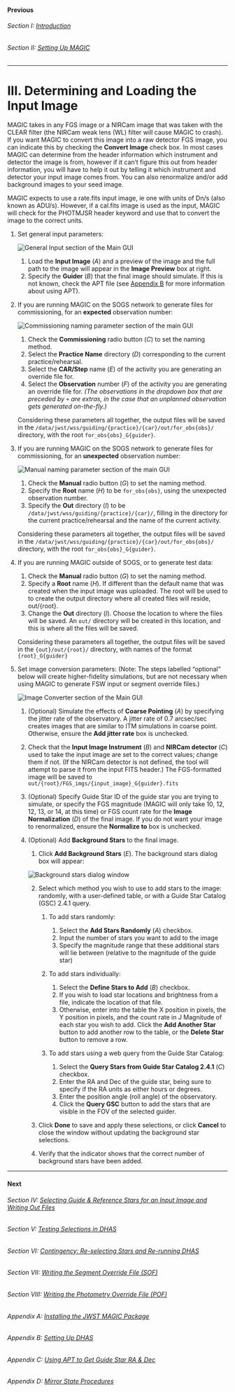 #### Previous

###### Section I: [Introduction](i_introduction.md)

###### Section II: [Setting Up MAGIC](ii_setting_up.md)

-----------------------------------------

III.	Determining and Loading the Input Image
=============================================

MAGIC takes in any FGS image or a NIRCam image that was taken with the CLEAR filter (the NIRCam weak lens (WL) filter will cause MAGIC to crash). If you want MAGIC to convert this image into a raw detector FGS image, you can indicate this by checking the **Convert Image** check box. In most cases MAGIC can determine from the header information which instrument and detector the image is from, however if it can’t figure this out from header information, you will have to help it out by telling it which instrument and detector your input image comes from. You can also renormalize and/or add background images to your seed image.

MAGIC expects to use a rate.fits input image, ie one with units of Dn/s (also known as ADU/s). However, if a cal.fits image is used as the input, MAGIC will check for the PHOTMJSR header keyword and use that to convert the image to the correct units. 

1. Set general input parameters:


   ![General Input section of the Main GUI](./figs/figure2_main_general_input.png)

   1. Load the **Input Image** (*A*) and a preview of the image and the full path to the image will appear in the **Image Preview** box at right.
   2. Specify the **Guider** (*B*) that the final image should simulate. If this is not known, check the APT file (see [Appendix B](appedix_b_opening_dhas.md) for more information about using APT).

2. If you are running MAGIC on the SOGS network to generate files for commissioning, for an **expected** observation number:

   ![Commissioning naming parameter section of the main GUI](./figs/figure3_main_commissioning_naming.png)

   1. Check the **Commissioning** radio button (*C*) to set the naming method.
   2. Select the **Practice Name** directory (*D*) corresponding to the current practice/rehearsal.
   3. Select the **CAR/Step** name (*E*) of the activity you are generating an override file for.
   4. Select the **Observation** number (*F*) of the activity you are generating an override file for. _(The observations in the dropdown box that are preceded by `+` are extras, in the case that an unplanned observation gets generated on-the-fly.)_


   Considering these parameters all together, the output files will be saved in the ``/data/jwst/wss/guiding/{practice}/{car}/out/for_obs{obs}/`` directory, with the root ``for_obs{obs}_G{guider}``.

3. If you are running MAGIC on the SOGS network to generate files for commissioning, for an **unexpected** observation number:

   ![Manual naming parameter section of the main GUI](./figs/figure4_main_manual_naming.png)


   1. Check the **Manual** radio button (*G*) to set the naming method.
   2. Specify the **Root** name (*H*) to be `for_obs{obs}`, using the unexpected observation number.
   3. Specify the **Out** directory (*I*) to be `/data/jwst/wss/guiding/{practice}/{car}/`, filling in the directory for the current practice/rehearsal and the name of the current activity.

   Considering these parameters all together, the output files will be saved in the ``/data/jwst/wss/guiding/{practice}/{car}/out/for_obs{obs}/`` directory, with the root ``for_obs{obs}_G{guider}``.

4. If you are running MAGIC outside of SOGS, or to generate test data:

   1. Check the **Manual** radio button (*G*) to set the naming method.
   2. Specify a **Root** name (*H*). If different than the default name that was created when the input image was uploaded. The root will be used to to create the output directory where all created files will reside, out/{root}.
   3. Change the **Out** directory (*I*). Choose the location to where the files will be saved. An ``out/`` directory will be created in this location, and this is where all the files will be saved.

   Considering these parameters all together, the output files will be saved in the ``{out}/out/{root}/`` directory, with names of the format ``{root}_G{guider}``

5. Set image conversion parameters: (Note: The steps labelled “optional” below will create higher-fidelity simulations, but are not necessary when using MAGIC to generate FSW input or segment override files.)

   ![Image Converter section of the Main GUI](./figs/figure5_main_image_convert.png)

   1. (Optional) Simulate the effects of **Coarse Pointing** (*A*)  by specifying the jitter rate of the observatory. A jitter rate of 0.7 arcsec/sec creates images that are similar to ITM simulations in coarse point. Otherwise, ensure the **Add jitter rate** box is unchecked.
   2. Check that the **Input Image Instrument** (*B*) and **NIRCam detector** (*C*) used to take the input image are set to the correct values; change them if not. (If the NIRCam detector is not defined, the tool will attempt to parse it from the input FITS header.) The FGS-formatted image will be saved to ``out/{root}/FGS_imgs/{input_image}_G{guider}.fits``
   3. (Optional) Specify Guide Star ID of the guide star you are trying to simulate, or specify the FGS magnitude (MAGIC will only take 10, 12, 12, 13, or 14, at this time) or FGS count rate for the **Image Normalization** (*D*) of the final image. If you do not want your image to renormalized, ensure the **Normalize to** box is unchecked.
   4. (Optional) Add **Background Stars** to the final image.

      1. Click **Add Background Stars** (*E*). The background stars dialog box will appear:

        ![Background stars dialog window](./figs/figure6_background_stars.png)

      2. Select which method you wish to use to add stars to the image: randomly, with a user-defined table, or with a Guide Star Catalog (GSC) 2.4.1 query.

          1. To add stars randomly:

             1. Select the **Add Stars Randomly** (*A*) checkbox.
             2. Input the number of stars you want to add to the image
             3. Specify the magnitude range that these additional stars will lie between (relative to the magnitude of the guide star)

          2. To add stars individually:

             1. Select the **Define Stars to Add** (*B*)  checkbox.
             2. If you wish to load star locations and brightness from a file, indicate the location of that file.
             3. Otherwise, enter into the table the X position in pixels, the Y position in pixels, and the count rate in J Magnitude of each star you wish to add. Click the **Add Another Star** button to add another row to the table, or the **Delete Star** button to remove a row.

          3. To add stars using a web query from the Guide Star Catalog:

             1. Select the **Query Stars from Guide Star Catalog 2.4.1** (*C*) checkbox.
             2. Enter the RA and Dec of the guide star, being sure to specify if the RA units as either hours or degrees.
             3. Enter the position angle (roll angle) of the observatory.
             4. Click the **Query GSC** button to add the stars that are visible in the FOV of the selected guider.
      3. Click **Done** to save and apply these selections, or click **Cancel** to close the window without updating the background star selections.
      4. Verify that the indicator shows that the correct number of background stars have been added.

---------------------------------

#### Next

###### Section IV: [Selecting Guide & Reference Stars for an Input Image and Writing Out Files](iv_select_stars_and_write_files.md)

###### Section V: [Testing Selections in DHAS](v_testing_in_dhas.md)

###### Section VI: [Contingency: Re-selecting Stars and Re-running DHAS](vi_contingency_reselect_stars.md)

###### Section VII: [Writing the Segment Override File (SOF)](vii_write_sof.md)

###### Section VIII: [Writing the Photometry Override File (POF)](viii_write_pof.md)

###### Appendix A: [Installing the JWST MAGIC Package](appendix_a_installing_magic.md)

###### Appendix B: [Setting Up DHAS](appendix_b_opening_dhas.md)

###### Appendix C: [Using APT to Get Guide Star RA & Dec](appendix_c_apt.md)

###### Appendix D: [Mirror State Procedures](appendix_d_mirror_states.md)
